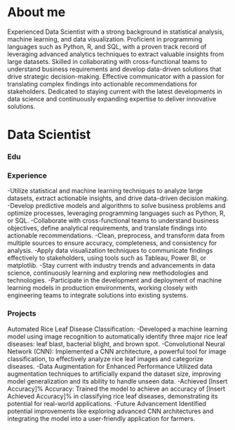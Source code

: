 # About me 
Experienced Data Scientist with a strong background in statistical analysis, machine learning, and data visualization. Proficient in programming languages such as Python, R, and SQL, with a proven track record of leveraging advanced analytics techniques to extract valuable insights from large datasets. Skilled in collaborating with cross-functional teams to understand business requirements and develop data-driven solutions that drive strategic decision-making. Effective communicator with a passion for translating complex findings into actionable recommendations for stakeholders. Dedicated to staying current with the latest developments in data science and continuously expanding expertise to deliver innovative solutions.
# Data Scientist

### Edu

### Experience
-Utilize statistical and machine learning techniques to analyze large datasets, extract actionable insights, and drive data-driven decision making.
-Develop predictive models and algorithms to solve business problems and optimize processes, leveraging programming languages such as Python, R, or SQL.
-Collaborate with cross-functional teams to understand business objectives, define analytical requirements, and translate findings into actionable recommendations.
-Clean, preprocess, and transform data from multiple sources to ensure accuracy, completeness, and
consistency for analysis.
-Apply data visualization techniques to communicate findings effectively to stakeholders, using tools such as Tableau, Power BI, or matplotlib.
-Stay current with industry trends and advancements in data science, continuously learning and exploring new methodologies and technologies.
-Participate in the development and deployment of machine learning models in production environments, working closely with engineering teams to integrate solutions into existing systems.


### Projects
Automated Rice Leaf Disease Classification: 
-Developed a machine learning model using image recognition to automatically identify three major rice leaf diseases: leaf blast, bacterial blight, and brown spot.
-Convolutional Neural Network (CNN): Implemented a CNN architecture, a powerful tool for image classification, to effectively analyze rice leaf images and categorize diseases.
-Data Augmentation for Enhanced Performance Utilized data augmentation techniques to artificially expand the dataset size, improving model generalization and its ability to handle unseen data.
-Achieved [Insert Accuracy]% Accuracy: Trained the model to achieve an accuracy of [Insert Achieved Accuracy]% in classifying rice leaf diseases, demonstrating its potential for real-world applications.
-Future Advancement Identified potential improvements like exploring advanced CNN architectures and integrating the model into a user-friendly application for farmers.

